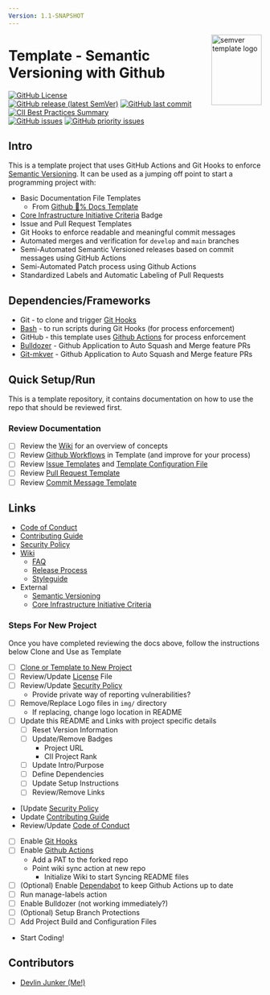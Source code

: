 ```yaml
---
Version: 1.1-SNAPSHOT
---
```


<img align="right" width="100" height="140" src="https://github.com/devlinjunker/template.github.semver/raw/develop/img/logo-small.png" alt="semver template logo">

# Template - Semantic Versioning with Github
<!-- Find More Badges Here: https://shields.io/ -->

[![GitHub License](https://img.shields.io/github/license/devlinjunker/template.github.semver?color=blue)](https://github.com/devlinjunker/template.github.semver/blob/main/LICENSE)  
[![GitHub release (latest SemVer)](https://img.shields.io/github/v/release/devlinjunker/template.github.semver)](https://github.com/devlinjunker/template.github.semver/releases)
[![GitHub last commit](https://img.shields.io/github/last-commit/devlinjunker/template.github.semver)](https://github.com/devlinjunker/template.github.semver/commits/main)  
[![CII Best Practices Summary](https://img.shields.io/cii/summary/4287?label=core-infrastructure)](https://bestpractices.coreinfrastructure.org/en/projects/4287)  
[![GitHub issues](https://img.shields.io/github/issues/devlinjunker/template.github.semver)](https://github.com/devlinjunker/template.github.semver/issues)
[![GitHub priority issues](https://img.shields.io/github/issues/devlinjunker/template.github.semver/-priority?color=red&label=priority%20issues)](https://github.com/devlinjunker/template.github.semver/issues?q=is%3Aopen+is%3Aissue+label%3A-priority)


## Intro
<!-- Quick Description, could match Github repo description or have a little more info-->

This is a template project that uses GitHub Actions and Git Hooks to enforce [Semantic Versioning]. It can be used as a jumping off point to start a programming project with:

- Basic Documentation File Templates 
  - From [Github :100:% Docs Template](https://github.com/devlinjunker/template.github.docs)
- [Core Infrastructure Initiative Criteria] Badge
- Issue and Pull Request Templates
- Git Hooks to enforce readable and meaningful commit messages
- Automated merges and verification for `develop` and `main` branches
- Semi-Automated Semantic Versioned releases based on commit messages using GitHub Actions
- Semi-Automated Patch process using Github Actions
- Standardized Labels and Automatic Labeling of Pull Requests



## Dependencies/Frameworks
<!-- List the frameworks, libraries, and tools the project uses: -->

- Git - to clone and trigger [Git Hooks]
- [Bash] - to run scripts during Git Hooks (for process enforcement)
- GitHub - this template uses [Github Actions] for process enforcement
- [Bulldozer] - Github Application to Auto Squash and Merge feature PRs
- [Git-mkver] - Github Application to Auto Squash and Merge feature PRs

## Quick Setup/Run
<!-- This section should try to quickly explain how to setup the project and start using it (server/app/demo/template) - ideally in list format -->

This is a template repository, it contains documentation on how to use the repo that should be reviewed first. 

### Review Documentation
  - [ ] Review the [Wiki] for an overview of concepts
  - [ ] Review [Github Workflows] in Template (and improve for your process)
  - [ ] Review [Issue Templates] and [Template Configuration File]
  - [ ] Review [Pull Request Template]
  - [ ] Review [Commit Message Template]

## Links
- [Code of Conduct]
- [Contributing Guide]
- [Security Policy]
- [Wiki]
  - [FAQ]
  - [Release Process]
  - [Styleguide]
- External
  - [Semantic Versioning]
  - [Core Infrastructure Initiative Criteria]

### Steps For New Project
Once you have completed reviewing the docs above, follow the instructions below Clone and Use as Template

  - [ ] [Clone or Template to New Project][Contributing Guide]
  - [ ] Review/Update [License] File
  - [ ] Review/Update [Security Policy]
    - Provide private way of reporting vulnerabilities?
  - [ ] Remove/Replace Logo files in `img/` directory
    - If replacing, change logo location in README
  - [ ] Update this README and Links with project specific details
    - [ ] Reset Version Information
    - [ ] Update/Remove Badges
      - Project URL
      - CII Project Rank
    - [ ] Update Intro/Purpose
    - [ ] Define Dependencies
    - [ ] Update Setup Instructions
    - [ ] Review/Remove Links
  - [Update [Security Policy]
  - Update [Contributing Guide]
  - Review/Update [Code of Conduct]
  - [ ] Enable [Git Hooks]
  - [ ] Enable [Github Actions]
    - Add a PAT to the forked repo
    - Point wiki sync action at new repo
      - Initialize Wiki to start Syncing README files
  - [ ] (Optional) Enable [Dependabot] to keep Github Actions up to date
  - [ ] Run manage-labels action
  - [ ] Enable Bulldozer (not working immediately?)
  - [ ] (Optional) Setup Branch Protections
  - [ ] Add Project Build and Configuration Files
  - Start Coding!


## Contributors

- [Devlin Junker (Me!)](mailto:devlinjunker@gmail.com)


[License]: LICENSE
[Security Policy]: SECURITY.md
[Issue Templates]: .github/ISSUE_TEMPLATE/
[Template Configuration File]: .github/ISSUE_TEMPLATE/config.yml
[Pull Request Template]: .github/pull_request_template.md
[Github Workflows]: .github/workflows#github-workflows
[Label Definitions]: .github/labels.yaml
[Label Manager Action]: .github/workflows/manage-labels.yaml
[Auto PR Label Action]: .github/workflows/auto-label.yaml
[Branch-Label Mappings]: .github/pr-branch-labeler.yml
[PR Verify Action]: .github/workflows/verify-merge.yaml
[Git Hooks]: scripts/hooks#git-hook-scripts
[Commit Message Template]: .gitmessage
[Dependabot]: https://github.com/devlinjunker/template.github.semver/security/dependabot
[Code of Conduct]: CODE_OF_CONDUCT.md
[Contributing Guide]: CONTRIBUTING.md
[Security Policy]: SECURITY.md
[Wiki]: https://github.com/devlinjunker/template.github.semver/wiki
[FAQ]: https://github.com/devlinjunker/template.github.semver/wiki/!-FAQ
[Release Process]: https://github.com/devlinjunker/template.github.semver/wiki/Release
[Styleguide]: https://github.com/devlinjunker/template.github.semver/wiki/Styleguide
[Semantic Versioning]: https://semver.org/
[Core Infrastructure Initiative Criteria]: https://bestpractices.coreinfrastructure.org/en/criteria/0
[Git Hooks]: https://git-scm.com/book/en/v2/Customizing-Git-Git-Hooks
[Git-mkver]: https://idc101.github.io/git-mkver/
[Bash]: https://tldp.org/LDP/abs/html/
[Github Actions]: https://docs.github.com/en/free-pro-team@latest/actions
[Bulldozer]: https://github.com/palantir/bulldozer